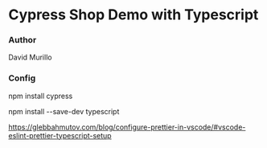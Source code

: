# Cypress Shop Demo with Typescript

### Author
David Murillo

### Config

npm install cypress

npm install --save-dev typescript

https://glebbahmutov.com/blog/configure-prettier-in-vscode/#vscode-eslint-prettier-typescript-setup